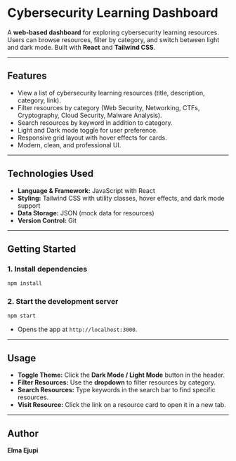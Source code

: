 # Cybersecurity Learning Dashboard

A **web-based dashboard** for exploring cybersecurity learning resources. Users can browse resources, filter by category, and switch between light and dark mode. Built with **React** and **Tailwind CSS**.

---

## Features

- View a list of cybersecurity learning resources (title, description, category, link).  
- Filter resources by category (Web Security, Networking, CTFs, Cryptography, Cloud Security, Malware Analysis).  
- Search resources by keyword in addition to category. 
- Light and Dark mode toggle for user preference.  
- Responsive grid layout with hover effects for cards.  
- Modern, clean, and professional UI.

---

## Technologies Used

- **Language & Framework:** JavaScript with React  
- **Styling:** Tailwind CSS with utility classes, hover effects, and dark mode support  
- **Data Storage:** JSON (mock data for resources)  
- **Version Control:** Git

---

## Getting Started

### 1. Install dependencies
```bash
npm install
````

### 2. Start the development server

```bash
npm start
```

* Opens the app at `http://localhost:3000`.

---

## Usage

* **Toggle Theme:** Click the **Dark Mode / Light Mode** button in the header.
* **Filter Resources:** Use the **dropdown** to filter resources by category.
* **Search Resources:** Type keywords in the search bar to find specific resources.
* **Visit Resource:** Click the link on a resource card to open it in a new tab.

---

## Author

**Elma Ejupi** 

